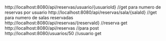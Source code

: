 http://localhost:8080/api/reservas/usuario/{usuarioId} //get para numero de reservas por usuario
http://localhost:8080/api/reservas/sala/{salaId} //get para numero de salas reservadas
http://localhost:8080/api/reservas/{reservaId} //reserva get
http://localhost:8080/api/reservas //para post
http://localhost:8080/usuarios/50 //usuario get

